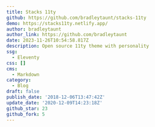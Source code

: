 ```yaml
---
title: Stacks 11ty
github: https://github.com/bradleytaunt/stacks-11ty
demo: https://stacks11ty.netlify.app/
author: bradleytaunt
author_link: https://github.com/bradleytaunt
date: 2023-11-26T10:54:58.817Z
description: Open source 11ty theme with personality
ssg:
  - Eleventy
css: []
cms:
  - Markdown
category:
  - Blog
draft: false
publish_date: '2018-12-06T13:47:42Z'
update_date: '2020-12-09T14:23:18Z'
github_star: 23
github_fork: 5
---
```

